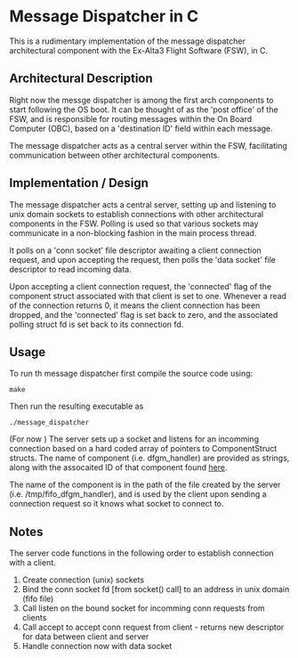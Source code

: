 # Message Dispatcher in C

This is a rudimentary implementation of the message dispatcher architectural component with the Ex-Alta3 Flight Software (FSW), in C.

## Architectural Description

 Right now the messge dispatcher is among the first arch components to start following the OS boot. It can be thought of as the 'post office' of the FSW, and is responsible for routing messages within the On Board Computer (OBC), based on a 'destination ID' field within each message.

 The message dispatcher acts as a central server within the FSW, facilitating communication between other architectural components.

## Implementation / Design

The message dispatcher acts a central server, setting up and listening to unix domain sockets to establish connections with other architectural components in the FSW. Polling is used so that various sockets may communicate in a non-blocking fashion in the main process thread.

It polls on a 'conn socket' file descriptor awaiting a client connection request, and upon accepting the request, then polls the 'data socket' file descriptor to read incoming data.

Upon accepting a client connection request, the 'connected' flag of the component struct associated with that client is set to one. Whenever a read of the connection returns 0, it means the client connection has been dropped, and the 'connected' flag is set back to zero, and the associated polling struct fd is set back to its connection fd.

## Usage

To run th message dispatcher first compile the source code using:

```@sh
make
```

Then run the resulting executable as

```@sh
./message_dispatcher
```

(For now ) The server sets up a socket and listens for an incomming connection based on a hard coded array of pointers to ComponentStruct structs. The name of component (i.e. dfgm_handler) are provided as strings, along with the assocaited ID of that component found [here](https://docs.google.com/spreadsheets/d/1rWde3jjrgyzO2fsg2rrVAKxkPa2hy-DDaqlfQTDaNxg/edit?gid=0#gid=0). 

The name of the component is in the path of the file created by the server (i.e. /tmp/fifo_dfgm_handler), and is used by the client upon sending a connection request so it knows what socket to connect to.

## Notes

The server code functions in the following order to establish connection with a client.

  1. Create connection (unix) sockets
  2. Bind the conn socket fd [from socket() call] to an address in unix domain (fifo file)
  3. Call listen on the bound socket for incomming conn requests from clients
  4. Call accept to accept conn request from client - returns new descriptor for data between client and server
  5. Handle connection now with data socket

